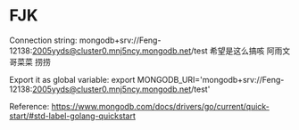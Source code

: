# FJK
Connection string: 
mongodb+srv://Feng-12138:2005yyds@cluster0.mnj5ncy.mongodb.net/test
希望是这么搞咳 阿雨文哥菜菜 捞捞

Export it as global variable:
export MONGODB_URI='mongodb+srv://Feng-12138:2005yyds@cluster0.mnj5ncy.mongodb.net/test'

Reference:
https://www.mongodb.com/docs/drivers/go/current/quick-start/#std-label-golang-quickstart

